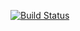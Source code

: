 [![Build Status](http://craigcook.co.uk/build/job/Local%20Deployer/badge/icon)](http://craigcook.co.uk/build/job/Local%20Deployer/)

